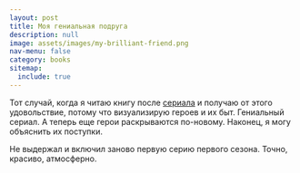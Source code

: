 ```yaml
---
layout: post
title: Моя гениальная подруга
description: null
image: assets/images/my-brilliant-friend.png
nav-menu: false
category: books
sitemap:
  include: true
---
```


Тот случай, когда я читаю книгу после [сериала](https://www.imdb.com/title/tt7278862/) и получаю от этого удовольствие, потому что визуализирую героев и их быт. Гениальный сериал. А теперь еще герои раскрываются по-новому. Наконец, я могу объяснить их поступки.

Не выдержал и включил заново первую серию первого сезона. Точно, красиво, атмосферно.

